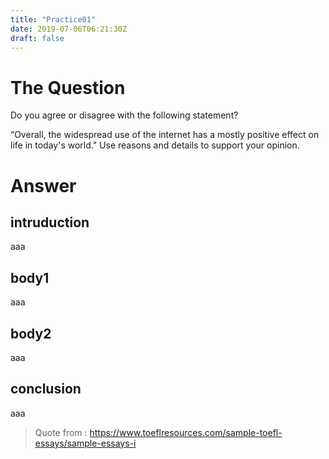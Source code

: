 ```yaml
---
title: "Practice01"
date: 2019-07-06T06:21:30Z
draft: false
---
```


# The Question
Do you agree or disagree with the following statement?

“Overall, the widespread use of the internet has a mostly positive effect on life in today's world." Use reasons and details to support your opinion.

# Answer
## intruduction
aaa
## body1
aaa
## body2
aaa
## conclusion
aaa

> Quote from :
https://www.toeflresources.com/sample-toefl-essays/sample-essays-i